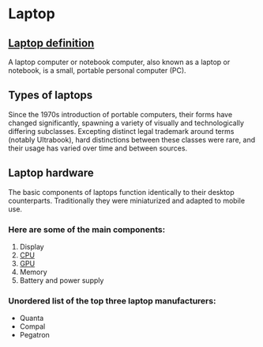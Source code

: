 # Laptop

## [Laptop definition](https://en.wikipedia.org/wiki/Laptop)
A laptop computer or notebook computer, also known as a laptop or notebook, is a small, portable personal computer (PC).

## Types of laptops
Since the 1970s introduction of portable computers, their forms have changed significantly, spawning a variety of visually and technologically differing subclasses. Excepting distinct legal trademark around terms (notably Ultrabook), hard distinctions between these classes were rare, and their usage has varied over time and between sources.

## Laptop hardware
The basic components of laptops function identically to their desktop counterparts. Traditionally they were miniaturized and adapted to mobile use.

### Here are some of the main components:

1. Display
1. [CPU](https://en.wikipedia.org/wiki/Laptop#Central_processing_unit_(CPU))
1. [GPU](https://en.wikipedia.org/wiki/Laptop#Graphics_processing_unit_(GPU))
1. Memory
1. Battery and power supply

### Unordered list of the top three laptop manufacturers:

- Quanta
- Compal
- Pegatron